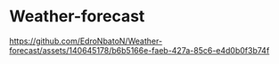 # Weather-forecast


https://github.com/EdroNbatoN/Weather-forecast/assets/140645178/b6b5166e-faeb-427a-85c6-e4d0b0f3b74f

